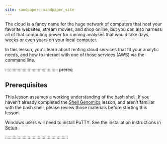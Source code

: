```yaml
---
site: sandpaper::sandpaper_site
---
```




The cloud is a fancy name for the huge network of computers that host your favorite websites,
stream movies, and shop online, but you can also harness all of that computing power for
running analyses that would take days, weeks or even years on your local computer.

In this lesson, you'll learn about renting cloud services that fit your analytic needs,
and how to interact with one of those services (AWS) via the command line.

::::::::::::::::::::::::::::::::::::::::::  prereq

## Prerequisites

This lesson assumes a working understanding of the bash shell. If you haven't already completed the [Shell Genomics](https://www.datacarpentry.org/shell-genomics/) lesson, and aren't familiar with the bash shell, please review those materials
before starting this lesson.

Windows users will need to install PuTTY. See the installation instructions in [Setup](learners/setup.md).


::::::::::::::::::::::::::::::::::::::::::::::::::


